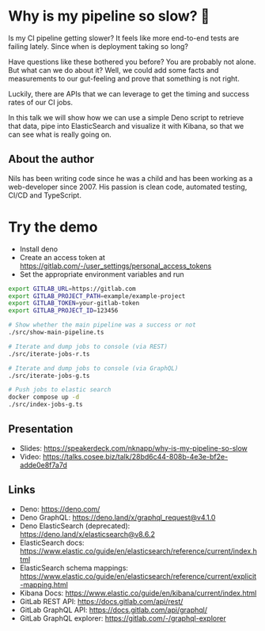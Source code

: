 # Why is my pipeline so slow? :snail:

Is my CI pipeline getting slower? It feels like more end-to-end tests are failing
lately. Since when is deployment taking so long?

Have questions like these bothered you before? You are probably not alone.
But what can we do about it? Well, we could add some facts and measurements
to our gut-feeling and prove that something is not right.

Luckily, there are APIs that we can leverage to get the timing and 
success rates of our CI jobs.

In this talk we will show how we can use a simple Deno script to retrieve that data,
pipe into ElasticSearch and visualize it with Kibana, so that we can see what is 
really going on.

## About the author

Nils has been writing code since he was a child and has been working as a web-developer since 2007.
His passion is clean code, automated testing, CI/CD and TypeScript.

# Try the demo

* Install deno
* Create an access token at https://gitlab.com/-/user_settings/personal_access_tokens
* Set the appropriate environment variables and run

```bash
export GITLAB_URL=https://gitlab.com
export GITLAB_PROJECT_PATH=example/example-project
export GITLAB_TOKEN=your-gitlab-token
export GITLAB_PROJECT_ID=123456

# Show whether the main pipeline was a success or not
./src/show-main-pipeline.ts 

# Iterate and dump jobs to console (via REST)
./src/iterate-jobs-r.ts

# Iterate and dump jobs to console (via GraphQL)
./src/iterate-jobs-g.ts

# Push jobs to elastic search
docker compose up -d
./src/index-jobs-g.ts

```

## Presentation

- Slides: https://speakerdeck.com/nknapp/why-is-my-pipeline-so-slow
- Video: https://talks.cosee.biz/talk/28bd6c44-808b-4e3e-bf2e-adde0e8f7a7d

## Links

- Deno: https://deno.com/
- Deno GraphQL: https://deno.land/x/graphql_request@v4.1.0
- Deno ElasticSearch (deprecated): https://deno.land/x/elasticsearch@v8.6.2
- ElasticSearch docs: https://www.elastic.co/guide/en/elasticsearch/reference/current/index.html
- ElasticSearch schema mappings: https://www.elastic.co/guide/en/elasticsearch/reference/current/explicit-mapping.html
- Kibana Docs: https://www.elastic.co/guide/en/kibana/current/index.html
- GitLab REST API: https://docs.gitlab.com/api/rest/
- GitLab GraphQL API: https://docs.gitlab.com/api/graphql/
- GitLab GraphQL explorer: https://gitlab.com/-/graphql-explorer